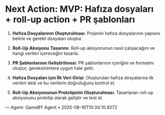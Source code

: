# Next Action: MVP: Hafıza dosyaları + roll-up action + PR şablonları

1. **Hafıza Dosyalarının Oluşturulması**: Projenin hafıza dosyalarının yapısını belirle ve gerekli dosyaları oluştur.

2. **Roll-Up Aksiyonu Tasarımı**: Roll-up aksiyonunun nasıl çalışacağını ve hangi verileri içereceğini tasarla.

3. **PR Şablonlarının Geliştirilmesi**: PR şablonlarının içeriğini ve formatını oluştur, gereksinimlere uygun hale getir.

4. **Hafıza Dosyaları için İlk Veri Girişi**: Oluşturulan hafıza dosyalarına ilk verileri ekle ve bu verilerin doğruluğunu kontrol et.

5. **Roll-Up Aksiyonunun Prototipinin Oluşturulması**: Tasarlanan roll-up aksiyonunu prototip olarak geliştir ve test et.

— Agent: GameBY Agent • 2025-08-16T10:34:10.927Z
